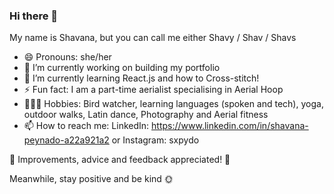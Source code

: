 ### Hi there 👋 
My name is Shavana, but you can call me either Shavy / Shav / Shavs
- 😄 Pronouns: she/her
- 🔭 I’m currently working on building my portfolio
- 🌱 I’m currently learning React.js and how to Cross-stitch!
- ⚡ Fun fact: I am a part-time aerialist specialising in Aerial Hoop
- 👩🏾‍💻 Hobbies: Bird watcher, learning languages (spoken and tech), yoga, outdoor walks, Latin dance, Photography and Aerial fitness
- 📫 How to reach me: LinkedIn: https://www.linkedin.com/in/shavana-peynado-a22a921a2 or Instagram: sxpydo

🔨 Improvements, advice and feedback appreciated! 🔨

Meanwhile, stay positive and be kind 🌞

<!--
**sxpydo/sxpydo** is a ✨ _special_ ✨ repository because its `README.md` (this file) appears on your GitHub profile.

Here are some ideas to get you started:

- 🔭 I’m currently working on ...
- 🌱 I’m currently learning ...
- 👯 I’m looking to collaborate on ...
- 🤔 I’m looking for help with ...
- 💬 Ask me about ...
- 📫 How to reach me: ...
- 😄 Pronouns: ...
- ⚡ Fun fact: ...
-->
